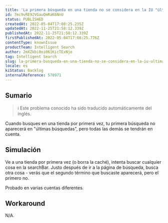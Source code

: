 ```yaml
---
title: 'La primera búsqueda en una tienda no se considera en la IU "últimas búsquedas"'
id: 7mc9vRE92VGauQmRaK6NnU
status: PUBLISHED
createdAt: 2022-05-04T17:08:25.235Z
updatedAt: 2022-11-25T21:58:12.339Z
publishedAt: 2022-11-25T21:58:12.339Z
firstPublishedAt: 2022-05-04T17:08:25.776Z
contentType: knownIssue
productTeam: Intelligent Search
author: 2mXZkbi0oi061KicTExNjo
tag: Intelligent Search
slug: la-primera-busqueda-en-una-tienda-no-se-considera-en-la-iu-ultimas-busquedas
locale: es
kiStatus: Backlog
internalReference: 570971
---
```


## Sumario

>ℹ️ Este problema conocido ha sido traducido automáticamente del inglés.


Cuando busques en una tienda por primera vez, tu primera búsqueda no aparecerá en "últimas búsquedas", pero todas las demás se tendrán en cuenta.



## Simulación


Ve a una tienda por primera vez (o borra la caché), intenta buscar cualquier cosa en la searchBar. Justo después de ir a la página de búsqueda, busca otra cosa - verás que el segundo término que buscaste aparecerá, pero el primero no.

Probado en varias cuentas diferentes.



## Workaround


N/A.

